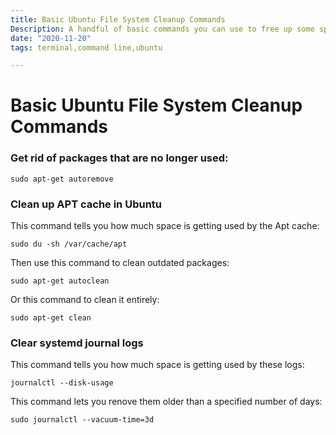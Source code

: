 ```yaml
---
title: Basic Ubuntu File System Cleanup Commands
Description: A handful of basic commands you can use to free up some space on an Ubuntu server
date: "2020-11-20"
tags: terminal,command line,ubuntu

---
```


# Basic Ubuntu File System Cleanup Commands

### Get rid of packages that are no longer used:

```
sudo apt-get autoremove
```

### Clean up APT cache in Ubuntu

This command tells you how much space is getting used by the Apt cache:

```
sudo du -sh /var/cache/apt
```

Then use this command to clean outdated packages:

```
sudo apt-get autoclean
```

Or this command to clean it entirely:

```
sudo apt-get clean
```

### Clear systemd journal logs 

This command tells you how much space is getting used by these logs:

```
journalctl --disk-usage
````

This command lets you renove them older than a specified number of days:

```
sudo journalctl --vacuum-time=3d
````

